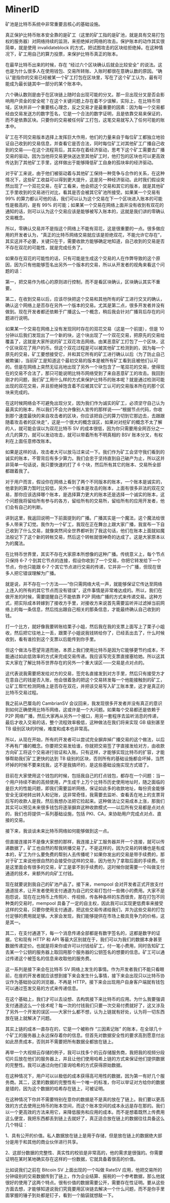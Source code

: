 # MinerID

矿池是比特币系统中非常重要且核心的基础设施。

真正保护比特币账本安全靠的是矿工（这里的矿工指的是矿池，就是具有交易打包权的服务器）对网络持续的监测，来拒绝掉对网络的攻击。保护账本的动作其实很简单，就是使用 invalidateblock 的方式，把试图攻击的区块给拒绝掉。在这种情况下，矿工用自己的算力投票，来保护比特币真正的账本。

在最早比特币出来的时候，存在 “经过六个区块确认后就会比较安全” 的说法。这也是为什么很多人在使用钱包、交易所转账、入账时都很在意确认数的原因。“确认”是指你的交易已经被某一个矿工打包在区块里，写在了这个矿工认为，最有可能成为最长链其中一部分的某个账本中。

六个确认数则是由于在区块链上随时会出现可能的分叉。那一旦出现分叉是否会影响用户资金的安全呢？在这个关键问题上存在着不少误解，实际上，在比特币领域，区块并非一个重要核心理念，反之交易才是最重要的因素：因为每一个交易都经由交易发送方的数字签名，它是一个合法的数字证明，且是依靠交易来保证的，而不是依靠区块。只要你的交易被任何矿工打包，这笔交易就写入了任何可能的账本中。

矿工在不同交易版本选择上发挥巨大作用，他们的力量来自于每位矿工都独立地验证自己收到的交易信息，并查看它是否合法，同时每位矿工对其他矿工广播自己收到的交易——在这个流程背后，其实存在着经济驱动，思考下这个矿工需要去广播交易的驱动，因为当他将交易更快送达至其他矿工时，他打包的区块也可以更高效传达到了其他矿工手里，这样做出于能够降低矿工自身的孤块率的经济驱动。

对于矿工来说，由于他们被驱动着与其他矿工保持一种竞争与合作的关系，在这种情况下，这些矿工收益可以得到更大提升，这是另一种经济驱动。此时我们假设突然出现了一个双花交易，在矿工看来，他会把这个交易和其它的版本，就是其他矿工手里收到的交易进行对比，看其是否会被其它矿池所接受。如果某一个交易有 99% 的算力都认可他的话，我们可以认为这个交易在下一个区块进入账本的可能性是极高的，是有 99% 的可能；如果某一个交易在网络上面并没有收到有双花的通知的话，则可以认为这个交易应该是能够被写入账本的，这就是我们讲的零确认交易概念。

所以，零确认交易并不是指这个网络上不能有双花，这是很重要的一点。很多做应用的开发者认为，“真正的比特币网络交易就应该是拒绝双花，不能允许它存在”，其实这并不必要，关键只在于，需要收款方能够确定地知道，自己收到的交易是否不存在双花的可能性，就是完成任务了。

如果存在双花的可能性的话，只有可能是生成这个交易的人在作弊导致的这个原因，因为只有他能够签名出另外一个版本的交易，所以从开发者的视角来看这个问题的话：

第一，把交易作为核心的原则进行控制，而不是看区块确认，区块确认其实不重要。

第二，在收到交易以后，应该尽快把这个交易和其他所有的矿工进行交叉的确认，确认这个网络上是否存在另外一个版本的交易。尤其是第二点，很多开发者并没有做到。现在开发者都还依赖于广播这么一个概念，稍后我会针对广播背后存在的问题进行说明。

如果某一个交易在网络上没有发现同时存在的双花交易（这是一个前提），但是 10 分钟以后我们发现出了一个新的块，这个块出现了一个双花交易，把原先的交易给覆盖了，这就是大家所说的矿工双花攻击网络。由某恶意矿工打包了一个区块，这个区块双花了用户的币。但这个双花过程是可以被其他矿工检测到的，因为每一个原先的交易，矿工要想接受它，并和其它所有的矿工进行确认以后（为了防止自己被欺骗），当前矿工是知道这个最初交易的版本是被所有矿工看到且被他们认可的。但是在网络上突然无征兆地出现了另外一个块包含了一笔双花的交易，使得现在的交易不合法了，那只可能说明比特币网络受到了来自恶意矿工的攻击。我回到刚才的问题，我们矿工用什么样的方式来保护比特币的账本呢？就是通过检测可能出现的双花交易，并且拒绝掉饱含着不应被其它矿工认可的交易版本所在的那个区块来完成的。

在这时候网络会不可避免出现分叉，因为我们作为诚实的矿工，必须坚守自己认为最真实的账本，所以我们不会允许像别人宣传的那样说——“根据节点代码，你收到那个速度最快的来自攻击者的区块，你应该把自己的算力切到它那边去，去跟跟随着攻击者的区块走”，这是一个很大的概念误区，如果对对挖矿的概念不太了解的人，就可能会误以为双花比特币 SV 的成本很低，因为你只需要用全网百分之一点几的算力，就可以发动攻击，就可以带着所有不明真相的 BSV 账本分叉，有权利在上面任意修改账本。

如果是这样的话，攻击者大可以放马过来试一下。我们作为矿工会坚守我们看到的诚实的账本，不管背后有多少算力。我们会忠于坚持直到自己破产为止，所以这并非简单一句话说，我只要快速的打了 6 个块，然后所有其它的账本、交易所全部都跟着我了。

对于用户而言，假设你在网络上看到了两个不同版本的账本，一个账本是诚实的，他拿到的算力暂时比较低，另外一个版本是攻击的账本，上面有很多非法的双花交易，那你应该选择哪个账本，是选择算力更大的账本还是选择一个诚实的账本，这个问题我将留给所有参与的各方，留给所有的交易所，留给所有的应用开发者，他们会有自己的判断。

讲到这里，我返回说明一下前面提到的广播。广播其实是一个魔法，这个魔法给很多人带来了幻觉。我作为一个矿工，我现在正在舞台上跟大家广播，我宣布一下自己收到了什么交易，就像突然间全世界都听到了我这句话，他们在账本上面就如魔法般记下了这个新的转帐交易，然后这个转帐就很神奇的达成了。这是大家原本以为的魔法。

在比特币世界里，其实不存在大家原本所想像的这种广播。传统意义上，每个节点只保持 6-7 个到其它节点的连接，假设你收到了一个交易，你把它转发给下一个节点，你也只能跟 6-7 个其它节点进行交易的传递，它并非一个广播，但现在很多人把它错误理解为广播。

就是说，并不存在一个方法——“你只需网络大吼一声，就能够保证它传达至网络上连入的所有的其它节点而没有错误”，这件事情是非常难达成的。所以，我们在做开发的时候，需要提醒自己不能依靠 P2P 网络广播的方式来传递交易。这种方式，把实际成本转嫁到了接收方手里，对接收方来说首先需要监听并过滤掉当前网络上的每一条信息，然后找出跟自己相关的那条信息，才能最终确认自己收到的钱。

打一个比方，就好像我要转账给栗子小姐，然后我在我的支票上面写上了栗子小姐收，然后把它往地上一丢，跟栗子小姐说我钱转给你了，已经丢出去了，什么时候收到，看有谁捡到这个支票以后能传到你手里。

但这个做法与愿望背道而驰，本质上我们使用比特币是因为它能够更节约成本，不能通过如此低效率的方式来完成交易传递。我应该写完支票直接塞给她。所以这其实大家在了解比特币世界存在的另外一个重大误区——交易是点对点的。

这代表说我需要把发给对方的交易，签完名直接发到对方手里，然后只有接受方才在意自己的钱是否入账，他会很着急的把这个交易转发每一个他能接触到的矿工，让矿工帮忙检测网络上是否存在双花，并把该交易写入矿工账本里，这才是真正的比特币交易过程。

我之前从巴厘岛的 CambrianSV 会议回来，我发现很多开发者并没有真正的意识到如何正确使用比特币网络，这或许是一个大问题。如果每个交易都还是依赖于 P2P 网络广播，然后大家再从另外一个接口，用另一套程序去监听消息的传递，最后才收入交易的话，整个流程效率极低，这种做法在我们将来实现 GB 级别甚至 TB 级别区块的时候，难度和成本也非常高。

所以，从现在开始，所有的开发者可以尝试完全摒弃掉广播交易的这个做法，以后不再有广播的概念。你要把交易发给谁，你就把交易签了字直接发给对方，由收款方向矿工将这个交易进行验证和入账。只有这样，才能够实现比特币的扩容，才能够帮助我们矿工更快的达到 TB 级别的区块，否则所有的基础设施都会坏掉，当然坏掉的时候不要来找我，这不是我搞坏的，是这些基础设施实现方式错了。

目前在大家使用这个钱包的时候，包括我自己的打点钱包，都存在一个问题：当一个用户持续不断的高频使用，产生成千上万个比特币历史使用地址时，随之面临的是巨大的性能问题，即我们需要监听网络，保证如此多的收款地址，每份资金能够安全无误地转出转入和记账，这非常奇怪，我需要去监听、查看丢在地上的支票背后写的收款人是我，然后我想办法把它捡起来。这种做法让交易成本上涨，那我们其实可以预见未来很多钱包将逐渐摒弃这种收款模式——以后所有交易都是点对点的，我们也将提供一系列基础设施，包括 PKI、CA，来协助用户完成点对点、直接的交易。

接下来，我谈谈未来比特币网络如何能够做到这一点。

但直接连接并不是像大家想的那样，我连接上矿工服务器并开一个连接，就可以传递数据了，矿工也自然的帮我转播交易了。不是这样的，因为交易的转播也是有成本的，矿工为什么要免费的帮别人去传播呢？如果你发出的交易是带手续费的，那对于矿工来说他很自然的会接受你这样的交易，因为他为了拿取后面的手续费。但是这里面会有很多的交易，矿工是拿不到手续费的，这时候你就需要一个叫做支付通道的技术，来额外的向矿工付钱。

现在就要说到我自己的矿池产品了。接下来，mempool 会对开发者正式开放支付通道技术，让开发者使用支付通道为自己的交易打包付一些微小的费用。大家不是抱怨说，现在在比特币上传照片、传视频，传各种各样的东西很贵，那在打包不同种类的交易时，mempool 具备了一定的自主权，因此我可以实现更低费率来接受这样的交易，只要你使用支付通道，把这些交易传递给我们，并为这些交易的打包付足够的费用就足够。大家会发现，我们能够提供在市场上极具竞争力的价格，这是其一。

其二，在支付通道下，每一个消息传递全部都是有数字签名的，这都是数字的证据，它和现有 HTTP 和 API 等最大区别就在于，我们可以为我们的数据本身甚至数据传递定价。也就是将来你或许可以付钱给矿工，付一笔小费用，同时告知矿工去某一个公钥的服务器上取回用那个服务器的公钥签名的想要的信息。矿工可以通过传递这个被签名的信息来收取他的服务费。

这一系列是接下来会在比特币 SV 网络上发生的事情。作为开发者我们不能只看眼前，在座的开发者就应该想到接下来会发生什么事情，接下来会出现只以比特币协议作为基础协议的浏览器，不再是 HTTP。接下来会出现用户自身客户端就有钱包可以通过签发交易的方式来传递信息。

在这个基础上，我们才可以去设想、去构筑接下来比特币的应用。为什么我要强调支付通道这么一个技术呢？每一次的付钱我们只要一次交易付费就好了，这又涉及了另外一个开发的误区——大家什么都不想，认为上链就有好处，认为将一切东西放在链上就解决了问题。

其实上链的成本一直存在的，它是一个被称作 “三因素记账” 的账本，在全球几十个矿工的服务器上永远保存着你的信息。但首先对数据安全性的要求高到愿意付出如此昂贵成本，否则并不需要把所有数据全都放在链上。

再举一个大视频云存储的例子，我可以找多个的云存储服务商，我把我的视频分段切片后放在他们的服务器上，并且让他们使用哈希上链的方式来保证他们提供数据的完整性。我可以通过向他们查询哈希的方式获得原始数据。

在这种情况下，用户可以以极低的成本获得高可用性的数据，因为第一有好几个服务商。其二，这里的数据的完整性有一个唯一的标准，你可以举证对方给你的数据是错的，因为这个数据的哈希存在链上，可被证明。

在这种情况下你并不需要特别在意你的数据是不是真的放在了链上。我们要以更高效的方式去使用比特币的账本空间，而这个账本空间的成本永远是存在那的。我们以一个更高效的方法来用它，来降低服务和应用的成本。而不是想着既然上传费用这么便宜，我把东西都丢到链上去就好了，真正适合放在链上的数据往往具备这么几个特征：

1、具有公开的价值。私人数据放在链上是用于存储，但是放在链上的数据绝大部分是用于和其他的商业伙伴进行共享。

2、这部分数据的完整性、真实性的校验是非常高的，他的需求是很强的。你需要证明在某时某地确实存在这样的一份数据，它就具备着很高的价值。

比如说我们之前在 Bitcoin SV 上面出现的一个叫做 RateSV 应用，他把交易所的分钟级别的交易数据传到了链上，作为企业结算、报税的一个参考数据，那么他就很好的使用了这两个特点。很有价值的数据需要公开，需要存在性证明。要从这些方面去想，才能够知道说我们究竟要用区块链去解决一个什么问题，而不是你手里面掌握的锤子到处都是钉子，看到一个脑袋就想敲一下。
